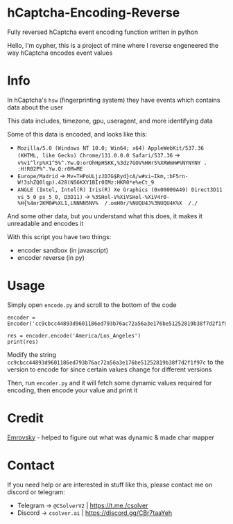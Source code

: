 # hCaptcha-Encoding-Reverse

Fully reversed hCaptcha event encoding function written in python

Hello, I'm cypher, this is a project of mine where I reverse engeneered the way hCaptcha encodes event values

# Info

In hCaptcha's `hsw` (fingerprinting system) they have events which contains data about the user

This data includes, timezone, gpu, useragent, and more identifying data

Some of this data is encoded, and looks like this:
- `Mozilla/5.0 (Windows NT 10.0; Win64; x64) AppleWebKit/537.36 (KHTML, like Gecko) Chrome/131.0.0.0 Safari/537.36` -> `v%v1^lrp%X1^5%^.Yw.Q:orOhHpHSKK,%3dz7GOV%HWrS%XRWmH#%NYNYNY . :H!R02P%^.Yw.Q:r0M=ME`
- `Europe/Madrid` -> `Mv=THPoULjzJD7G$Ryd}cA/w#xi~Ikm,:bF5rn-W!3shZQ0lqp).428(NS6KXY1BIr0IMz:HKR0*e%eCt_9`
- `ANGLE (Intel, Intel(R) Iris(R) Xe Graphics (0x00009A49) Direct3D11 vs_5_0 ps_5_0, D3D11)` -> `%3SHol-V%XiVSHol-%XiV4r0-%H{%4mr2KM0#%XL1,LNNNN5NV%  /.omH0r/%NUQU4J%3NUQU4K%X  /./`

And some other data, but you understand what this does, it makes it unreadable and encodes it

With this script you have two things: 
- encoder sandbox (in javascript)
- encoder reverse (in py)

# Usage

Simply open `encode.py` and scroll to the bottom of the code

```
encoder = Encoder('cc9cbcc44893d9601186ed793b76ac72a56a3e176be51252819b38f7d2f1f97c')

res = encoder.encode('America/Los_Angeles')
print(res)
```

Modify the string `cc9cbcc44893d9601186ed793b76ac72a56a3e176be51252819b38f7d2f1f97c` to the version to encode for since certain values change for different versions

Then, run `encoder.py` and it will fetch some dynamic values required for encoding, then encode your value and print it

# Credit
[Emrovsky](https://github.com/emrovsky) - helped to figure out what was dynamic & made char mapper

# Contact

If you need help or are interested in stuff like this, please contact me on discord or telegram: 

- Telegram -> `@CSolverV2` | https://t.me./csolver
- Discord -> `csolver.ai` | https://discord.gg/CBr7taaYeh
